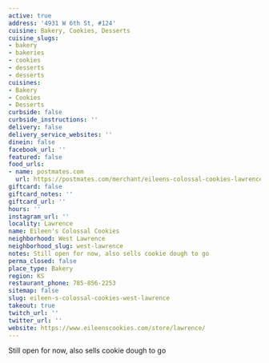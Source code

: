 ```yaml
---
active: true
address: '4931 W 6th St, #124'
cuisine: Bakery, Cookies, Desserts
cuisine_slugs:
- bakery
- bakeries
- cookies
- desserts
- desserts
cuisines:
- Bakery
- Cookies
- Desserts
curbside: false
curbside_instructions: ''
delivery: false
delivery_service_websites: ''
dinein: false
facebook_url: ''
featured: false
food_urls:
- name: postmates.com
  url: https://postmates.com/merchant/eileens-colossal-cookies-lawrence
giftcard: false
giftcard_notes: ''
giftcard_url: ''
hours: ''
instagram_url: ''
locality: Lawrence
name: Eileen's Colossal Cookies
neighborhood: West Lawrence
neighborhood_slug: west-lawrence
notes: Still open for now, also sells cookie dough to go
perma_closed: false
place_type: Bakery
region: KS
restaurant_phone: 785-856-2253
sitemap: false
slug: eileen-s-colossal-cookies-west-lawrence
takeout: true
twitch_url: ''
twitter_url: ''
website: https://www.eileenscookies.com/store/lawrence/
---
```


Still open for now, also sells cookie dough to go